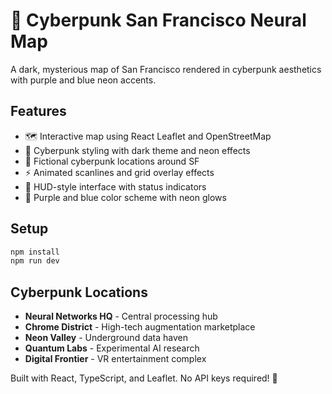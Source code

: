 # 🌃 Cyberpunk San Francisco Neural Map

A dark, mysterious map of San Francisco rendered in cyberpunk aesthetics with purple and blue neon accents.

## Features

- 🗺️ Interactive map using React Leaflet and OpenStreetMap
- 🌟 Cyberpunk styling with dark theme and neon effects
- 📍 Fictional cyberpunk locations around SF
- ⚡ Animated scanlines and grid overlay effects
- 🎯 HUD-style interface with status indicators
- 💜 Purple and blue color scheme with neon glows

## Setup

```bash
npm install
npm run dev
```

## Cyberpunk Locations

- **Neural Networks HQ** - Central processing hub
- **Chrome District** - High-tech augmentation marketplace  
- **Neon Valley** - Underground data haven
- **Quantum Labs** - Experimental AI research
- **Digital Frontier** - VR entertainment complex

Built with React, TypeScript, and Leaflet. No API keys required! 🚀